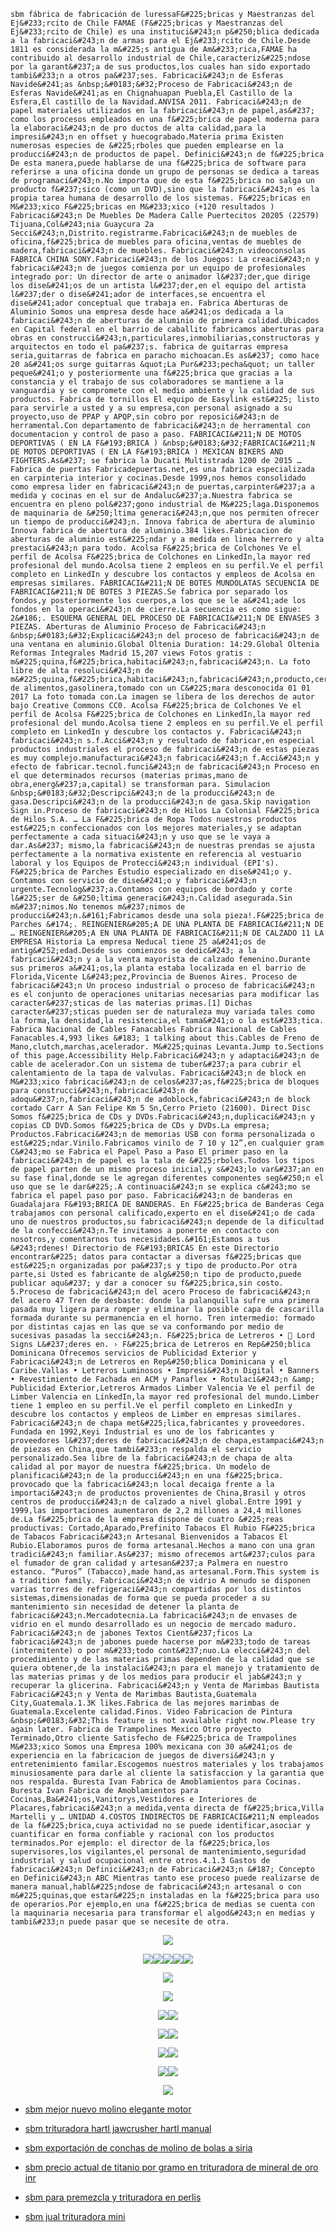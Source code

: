 
```
sbm fábrica de fabricación de luressaF&#225;bricas y Maestranzas del Ej&#233;rcito de Chile FAMAE (F&#225;bricas y Maestranzas del Ej&#233;rcito de Chile) es una instituci&#243;n p&#250;blica dedicada a la fabricaci&#243;n de armas para el Ej&#233;rcito de Chile.Desde 1811 es considerada la m&#225;s antigua de Am&#233;rica,FAMAE ha contribuido al desarrollo industrial de Chile,caracteriz&#225;ndose por la garant&#237;a de sus productos,los cuales han sido exportado tambi&#233;n a otros pa&#237;ses. Fabricaci&#243;n de Esferas Navide&#241;as &nbsp;&#0183;&#32;Proceso de Fabricaci&#243;n de Esferas Navide&#241;as en Chignahuapan Puebla,El Castillo de la Esfera,El castillo de la Navidad.ANVISA 2011. Fabricaci&#243;n de papel materiales utilizados en la fabricaci&#243;n de papel,as&#237; como los procesos empleados en una f&#225;brica de papel moderna para la elaboraci&#243;n de pro ductos de alta calidad,para la impresi&#243;n en offset y huecograbado.Materia prima Existen numerosas especies de &#225;rboles que pueden emplearse en la producci&#243;n de productos de papel. Definici&#243;n de f&#225;brica De esta manera,puede hablarse de una f&#225;brica de software para referirse a una oficina donde un grupo de personas se dedica a tareas de programaci&#243;n.No importa que de esta f&#225;brica no salga un producto f&#237;sico (como un DVD),sino que la fabricaci&#243;n es la propia tarea humana de desarrollo de los sistemas. F&#225;bricas en M&#233;xico F&#225;bricas en M&#233;xico (+120 resultados ) Fabricaci&#243;n De Muebles De Madera Calle Puertecitos 20205 (22579) Tijuana,Col&#243;nia Guaycura 2a Secci&#243;n,Distrito.registrarme.Fabricaci&#243;n de muebles de oficina,f&#225;brica de muebles para oficina,ventas de muebles de madera,fabricaci&#243;n de muebles. Fabricaci&#243;n videoconsolas FABRICA CHINA SONY.Fabricaci&#243;n de los Juegos: La creaci&#243;n y fabricaci&#243;n de juegos comienza por un equipo de profesionales integrado por: Un director de arte o animador l&#237;der,que dirige los dise&#241;os de un artista l&#237;der,en el equipo del artista l&#237;der o dise&#241;ador de interfaces,se encuentra el dise&#241;ador conceptual que trabaja en. Fabrica Aberturas de Aluminio Somos una empresa desde hace a&#241;os dedicada a la fabricaci&#243;n de aberturas de aluminio de primera calidad.Ubicados en Capital federal en el barrio de caballito fabricamos aberturas para obras en construcci&#243;n,particulares,inmobiliarias,constructoras y arquitectos en todo el pa&#237;s. fabrica de guitarras empresa seria,guitarras de fabrica en paracho michoacan.Es as&#237; como hace 20 a&#241;os surge guitarras &quot;La Pur&#233;pecha&quot; un taller peque&#241;o y posteriormente una f&#225;brica que gracias a la constancia y el trabajo de sus colaboradores se mantiene a la vanguardia y se compromete con el medio ambiente y la calidad de sus productos. Fabrica de tornillos El equipo de Easylink est&#225; listo para servirle a usted y a su empresa,con personal asignado a su proyecto,uso de PPAP y APQP,sin cobro por reposici&#243;n de herramental.Con departamento de fabricaci&#243;n de herramental con documentacion y control de paso a paso. FABRICACI&#211;N DE MOTOS DEPORTIVAS ( EN LA F&#193;BRICA ) &nbsp;&#0183;&#32;FABRICACI&#211;N DE MOTOS DEPORTIVAS ( EN LA F&#193;BRICA ) MEXICAN BIKERS AND FIGHTERS.As&#237; se fabrica la Ducati Multistrada 1200 de 2015 … Fabrica de puertas Fabricadepuertas.net,es una fabrica especializada en carpinteria interior y cocinas.Desde 1999,nos hemos consolidado como empresa lider en fabricaci&#243;n de puertas,carpinter&#237;a a medida y cocinas en el sur de Andaluc&#237;a.Nuestra fabrica se encuentra en pleno pol&#237;gono industrial de M&#225;laga.Disponemos de maquinaria de &#250;ltima generaci&#243;n,que nos permiten ofrecer un tiempo de producci&#243;n. Innova fabrica de abertura de aluminio Innova fabrica de abertura de aluminio.384 likes.Fabricacion de aberturas de aluminio est&#225;ndar y a medida en linea herrero y alta prestaci&#243;n para todo. Acolsa F&#225;brica de Colchones Ve el perfil de Acolsa F&#225;brica de Colchones en LinkedIn,la mayor red profesional del mundo.Acolsa tiene 2 empleos en su perfil.Ve el perfil completo en LinkedIn y descubre los contactos y empleos de Acolsa en empresas similares. FABRICACI&#211;N DE BOTES MUNDOLATAS SECUENCIA DE FABRICACI&#211;N DE BOTES 3 PIEZAS.Se fabrica por separado los fondos,y posteriormente los cuerpos,a los que se le a&#241;ade los fondos en la operaci&#243;n de cierre.La secuencia es como sigue: 2&#186;. ESQUEMA GENERAL DEL PROCESO DE FABRICACI&#211;N DE ENVASES 3 PIEZAS. Aberturas de Aluminio Proceso de Fabricaci&#243;n &nbsp;&#0183;&#32;Explicaci&#243;n del proceso de fabricaci&#243;n de una ventana en aluminio.Global Oltenia Duration: 14:29.Global Oltenia Reformas Integrales Madrid 15,207 views Fotos gratis : m&#225;quina,f&#225;brica,habitaci&#243;n,fabricaci&#243;n. La foto libre de alta resoluci&#243;n de m&#225;quina,f&#225;brica,habitaci&#243;n,fabricaci&#243;n,producto,cervecer&#237;a,Procesamiento de alimentos,gasolinera,tomado con un C&#225;mara desconocida 01 01 2017 La foto tomada con.La imagen se libera de los derechos de autor bajo Creative Commons CC0. Acolsa F&#225;brica de Colchones Ve el perfil de Acolsa F&#225;brica de Colchones en LinkedIn,la mayor red profesional del mundo.Acolsa tiene 2 empleos en su perfil.Ve el perfil completo en LinkedIn y descubre los contactos y. Fabricaci&#243;n fabricaci&#243;n s.f.Acci&#243;n y resultado de fabricar,en especial productos industriales el proceso de fabricaci&#243;n de estas piezas es muy complejo.manufacturaci&#243;n fabricaci&#243;n f.Acci&#243;n y efecto de fabricar.tecnol.funci&#243;n de fabricaci&#243;n Proceso en el que determinados recursos (materias primas,mano de obra,energ&#237;a,capital) se transforman para. Simulacion &nbsp;&#0183;&#32;Descripci&#243;n de la producci&#243;n de gasa.Descripci&#243;n de la producci&#243;n de gasa.Skip navigation Sign in.Proceso de fabricaci&#243;n de Hilos La Colonial F&#225;brica de Hilos S.A. … La F&#225;brica de Ropa Todos nuestros productos est&#225;n confeccionados con los mejores materiales,y se adaptan perfectamente a cada situaci&#243;n y uso que se le vaya a dar.As&#237; mismo,la fabricaci&#243;n de nuestras prendas se ajusta perfectamente a la normativa existente en referencia al vestuario laboral y los Equipos de Protecci&#243;n individual (EPI's). F&#225;brica de Parches Estudio especializado en dise&#241;o y. Contamos con servicio de dise&#241;o y fabricaci&#243;n urgente.Tecnolog&#237;a.Contamos con equipos de bordado y corte l&#225;ser de &#250;ltima generaci&#243;n.Calidad asegurada.Sin m&#237;nimos.No tenemos m&#237;nimos de producci&#243;n.&#161;Fabricamos desde una sola pieza!.F&#225;brica de Parches &#174;. REINGENIER&#205;A DE UNA PLANTA DE FABRICACI&#211;N DE … REINGENIER&#205;A EN UNA PLANTA DE FABRICACI&#211;N DE CALZADO 11 LA EMPRESA Historia La empresa Neducal tiene 25 a&#241;os de antig&#252;edad.Desde sus comienzos se dedic&#243; a la fabricaci&#243;n y a la venta mayorista de calzado femenino.Durante sus primeros a&#241;os,la planta estaba localizada en el barrio de Florida,Vicente L&#243;pez,Provincia de Buenos Aires. Proceso de fabricaci&#243;n Un proceso industrial o proceso de fabricaci&#243;n es el conjunto de operaciones unitarias necesarias para modificar las caracter&#237;sticas de las materias primas.[1] Dichas caracter&#237;sticas pueden ser de naturaleza muy variada tales como la forma,la densidad,la resistencia,el tama&#241;o o la est&#233;tica. Fabrica Nacional de Cables Fanacables Fabrica Nacional de Cables Fanacables.4,993 likes &#183; 1 talking about this.Cables de Freno de Mano,clutch,marchas,acelerador. M&#225;quinas Levanta.Jump to.Sections of this page.Accessibility Help.Fabricaci&#243;n y adaptaci&#243;n de cable de acelerador.Con un sistema de tuber&#237;a para cubrir el calentamiento de la tapa de valvulas. Fabricaci&#243;n de block en M&#233;xico fabricaci&#243;n de celos&#237;as,f&#225;brica de bloques para construcci&#243;n,fabricaci&#243;n de adoqu&#237;n,fabricaci&#243;n de adoblock,fabricaci&#243;n de block cortado Carr A San Felipe Km 5 Sn,Cerro Prieto (21600). Direct Disc Somos f&#225;brica de CDs y DVDs.Fabricaci&#243;n,duplicaci&#243;n y copias CD DVD.Somos f&#225;brica de CDs y DVDs.La empresa; Productos.Fabricaci&#243;n de memorias USB con forma personalizada o est&#225;ndar.Vinilo.Fabricamos vinilo de 7 10 y 12”,en cualquier gram C&#243;mo se Fabrica el Papel Paso a Paso El primer paso en la fabricaci&#243;n de papel es la tala de &#225;rboles.Todos los tipos de papel parten de un mismo proceso inicial,y s&#243;lo var&#237;an en su fase final,donde se le agregan diferentes componentes seg&#250;n el uso que se le dar&#225;.A continuaci&#243;n se explica c&#243;mo se fabrica el papel paso por paso. Fabricaci&#243;n de banderas en Guadalajara F&#193;BRICA DE BANDERAS. En F&#225;brica de Banderas Cega trabajamos con personal calificado,experto en el dise&#241;o de cada uno de nuestros productos,su fabricaci&#243;n depende de la dificultad de la confecci&#243;n.Te invitamos a ponerte en contacto con nosotros,y comentarnos tus necesidades.&#161;Estamos a tus &#243;rdenes! Directorio de F&#193;BRICAS En este Directorio encontrar&#225; datos para contactar a diversas f&#225;bricas que est&#225;n organizadas por pa&#237;s y tipo de producto.Por otra parte,si Usted es fabricante de alg&#250;n tipo de producto,puede publicar aqu&#237; y dar a conocer su f&#225;brica,sin costo. 5.Proceso de fabricaci&#243;n del acero Proceso de fabricaci&#243;n del acero 47 Tren de desbaste: donde la palanquilla sufre una primera pasada muy ligera para romper y eliminar la posible capa de cascarilla formada durante su permanencia en el horno. Tren intermedio: formado por distintas cajas en las que se va conformando por medio de sucesivas pasadas la secci&#243;n. F&#225;brica de Letreros • 🎩 Lord Signs L&#237;deres en. › F&#225;brica de Letreros en Rep&#250;blica Dominicana Ofrecemos servicios de Publicidad Exterior y Fabricaci&#243;n de Letreros en Rep&#250;blica Dominicana y el Caribe.Vallas • Letreros Luminosos • Impresi&#243;n Digital • Banners • Revestimiento de Fachada en ACM y Panaflex • Rotulaci&#243;n &amp; Publicidad Exterior,Letreros Armados Limber Valencia Ve el perfil de Limber Valencia en LinkedIn,la mayor red profesional del mundo.Limber tiene 1 empleo en su perfil.Ve el perfil completo en LinkedIn y descubre los contactos y empleos de Limber en empresas similares. Fabricaci&#243;n de chapa met&#225;lica,fabricantes y proveedores. Fundada en 1992,Keyi Industrial es uno de los fabricantes y proveedores l&#237;deres de fabricaci&#243;n de chapa,estampaci&#243;n de piezas en China,que tambi&#233;n respalda el servicio personalizado.Sea libre de la fabricaci&#243;n de chapa de alta calidad al por mayor de nuestra f&#225;brica. Un modelo de planificaci&#243;n de la producci&#243;n en una f&#225;brica. provocado que la fabricaci&#243;n local decaiga frente a la importaci&#243;n de productos provenientes de China,Brasil y otros centros de producci&#243;n de calzado a nivel global.Entre 1991 y 1999,las importaciones aumentaron de 2,2 millones a 24,4 millones de.La f&#225;brica de la empresa dispone de cuatro &#225;reas productivas: Cortado,Aparado,Prefinito Tabacos El Rubio F&#225;brica de Tabacos Fabricaci&#243;n Artesanal Bienvenidos a Tabacos El Rubio.Elaboramos puros de forma artesanal.Hechos a mano con una gran tradici&#243;n familiar.As&#237; mismo ofrecemos art&#237;culos para el fumador de gran calidad y artesan&#237;a Palmera en nuestro estanco. “Puros” (Tabacco),made hand,as artesanal.Form.This system is a tradition family. Fabricaci&#243;n de vidrio A menudo se disponen varias torres de refrigeraci&#243;n compartidas por los distintos sistemas,dimensionadas de forma que se pueda proceder a su mantenimiento sin necesidad de detener la planta de fabricaci&#243;n.Mercadotecnia.La fabricaci&#243;n de envases de vidrio en el mundo desarrollado es un negocio de mercado maduro. Fabricaci&#243;n de jabones Textos Cient&#237;ficos La fabricaci&#243;n de jabones puede hacerse por m&#233;todo de tareas (intermitente) o por m&#233;todo cont&#237;nuo.La elecci&#243;n del procedimiento y de las materias primas dependen de la calidad que se quiera obtener,de la instalaci&#243;n para el manejo y tratamiento de las materias primas y de los medios para producir el jab&#243;n y recuperar la glicerina. Fabricaci&#243;n y Venta de Marimbas Bautista Fabricaci&#243;n y Venta de Marimbas Bautista,Guatemala City,Guatemala.1.3K likes.Fabrica de las mejores marimbas de Guatemala.Excelente calidad.Finos. Video Fabricacion de Pintura &nbsp;&#0183;&#32;This feature is not available right now.Please try again later. Fabrica de Trampolines Mexico Otro proyecto Terminado,Otro cliente Satisfecho de F&#225;brica de Trampolines M&#233;xico Somos una Empresa 100% mexicana con 30 a&#241;os de experiencia en la fabricacion de juegos de diversi&#243;n y entretenimiento familar.Escogemos nuestros materiales y los trabajamos minusiosamente para darle al cliente la satisfaccion y la garantia que nos respalda. Buresta Ivan Fabrica de Amoblamientos para Cocinas. Buresta Ivan Fabrica de Amoblamientos para Cocinas,Ba&#241;os,Vanitorys,Vestidores e Interiores de Placares,fabricaci&#243;n a medida,venta directa de f&#225;brica,Villa Martelli y … UNIDAD 4.COSTOS INDIRECTOS DE FABRICACI&#211;N empleados de la f&#225;brica,cuya actividad no se puede identificar,asociar y cuantificar en forma confiable y racional con los productos terminados.Por ejemplo: el director de la f&#225;brica,los supervisores,los vigilantes,el personal de mantenimiento,seguridad industrial y salud ocupacional entre otros.4.1.3 Gastos de fabricaci&#243;n Definici&#243;n de Fabricaci&#243;n &#187; Concepto en Definici&#243;n ABC Mientras tanto ese proceso puede realizarse de manera manual,habl&#225;ndose de fabricaci&#243;n artesanal o con m&#225;quinas,que estar&#225;n instaladas en la f&#225;brica para uso de operarios.Por ejemplo,en una f&#225;brica de medias se cuenta con la maquinaria necesaria para transformar el algod&#243;n en medias y tambi&#233;n puede pasar que se necesite de otra. 
```

<div align="center">

<a href="https://es-crusher.shibang-china.com/github&k=sbm+f%C3%A1brica+de+fabricaci%C3%B3n+de+luressa"><img src="https://static.shibang-china.com/es/crusher/logo.jpg"></a>

<a href="https://es-crusher.shibang-china.com/github&k=sbm+f%C3%A1brica+de+fabricaci%C3%B3n+de+luressa"><img src="https://static.shibang-china.com/es/crusher/index.jpg"></a><a href="https://es-crusher.shibang-china.com/material.htmlgithub&k=sbm+f%C3%A1brica+de+fabricaci%C3%B3n+de+luressa"><img src="https://static.shibang-china.com/es/crusher/material.jpg"></a><a href="https://es-crusher.shibang-china.com/application.htmlgithub&k=sbm+f%C3%A1brica+de+fabricaci%C3%B3n+de+luressa"><img src="https://static.shibang-china.com/es/crusher/application.jpg"></a><a href="https://es-crusher.shibang-china.com/aboutus.htmlgithub&k=sbm+f%C3%A1brica+de+fabricaci%C3%B3n+de+luressa"><img src="https://static.shibang-china.com/es/crusher/aboutus.jpg"></a><a href="https://es-crusher.shibang-china.com/contact.htmlgithub&k=sbm+f%C3%A1brica+de+fabricaci%C3%B3n+de+luressa"><img src="https://static.shibang-china.com/es/crusher/contact.jpg"></a>

<a href="https://es-crusher.shibang-china.com/github&k=sbm+f%C3%A1brica+de+fabricaci%C3%B3n+de+luressa"><img src="https://static.shibang-china.com/es/crusher/banner.jpg"></a>

<a href="https://swt.shibang-china.com/github&k=sbm+f%C3%A1brica+de+fabricaci%C3%B3n+de+luressa"><img src="https://static.shibang-china.com/es/crusher/text.jpg"></a>

<a href="https://swt.shibang-china.com/github&k=sbm+f%C3%A1brica+de+fabricaci%C3%B3n+de+luressa"><img src="https://static.shibang-china.com/es/crusher/chat.jpg"></a><a href="https://es-crusher.shibang-china.com/contact.htmlgithub&k=sbm+f%C3%A1brica+de+fabricaci%C3%B3n+de+luressa"><img src="https://static.shibang-china.com/es/crusher/message.jpg"></a>

<a href="https://es-crusher.shibang-china.com/products/pe.htmlgithub&k=sbm+f%C3%A1brica+de+fabricaci%C3%B3n+de+luressa"><img src="https://static.shibang-china.com/es/crusher/pe.jpg"></a><a href="https://es-crusher.shibang-china.com/products/pf.htmlgithub&k=sbm+f%C3%A1brica+de+fabricaci%C3%B3n+de+luressa"><img src="https://static.shibang-china.com/es/crusher/pf.jpg"></a>

<a href="https://es-crusher.shibang-china.com/products/hpt.htmlgithub&k=sbm+f%C3%A1brica+de+fabricaci%C3%B3n+de+luressa"><img src="https://static.shibang-china.com/es/crusher/hpt.jpg"></a><a href="https://es-crusher.shibang-china.com/products/vsi.htmlgithub&k=sbm+f%C3%A1brica+de+fabricaci%C3%B3n+de+luressa"><img src="https://static.shibang-china.com/es/crusher/vsi.jpg"></a>

<a href="https://es-crusher.shibang-china.com/products/klv.htmlgithub&k=sbm+f%C3%A1brica+de+fabricaci%C3%B3n+de+luressa"><img src="https://static.shibang-china.com/es/crusher/klv.jpg"></a><a href="https://es-crusher.shibang-china.com/products/portable.htmlgithub&k=sbm+f%C3%A1brica+de+fabricaci%C3%B3n+de+luressa"><img src="https://static.shibang-china.com/es/crusher/portable.jpg"></a>

<a href="https://swt.shibang-china.com/github&k=sbm+f%C3%A1brica+de+fabricaci%C3%B3n+de+luressa"><img src="https://static.shibang-china.com/es/crusher/case.jpg"></a>

</div>


* [sbm mejor nuevo molino elegante motor](sbm%20mejor%20nuevo%20molino%20elegante%20motor.md)

* [sbm trituradora hartl jawcrusher hartl manual](sbm%20trituradora%20hartl%20jawcrusher%20hartl%20manual.md)

* [sbm exportación de conchas de molino de bolas a siria](sbm%20exportaci%C3%B3n%20de%20conchas%20de%20molino%20de%20bolas%20a%20siria.md)

* [sbm precio actual de titanio por gramo en trituradora de mineral de oro inr](sbm%20precio%20actual%20de%20titanio%20por%20gramo%20en%20trituradora%20de%20mineral%20de%20oro%20inr.md)

* [sbm para premezcla y trituradora en perlis](sbm%20para%20premezcla%20y%20trituradora%20en%20perlis.md)

* [sbm jual trituradora mini](sbm%20jual%20trituradora%20mini.md)